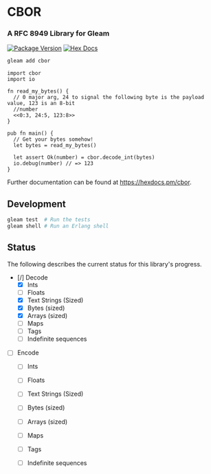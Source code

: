 # CBOR

### A RFC 8949 Library for Gleam

[![Package Version](https://img.shields.io/hexpm/v/cbor)](https://hex.pm/packages/cbor)
[![Hex Docs](https://img.shields.io/badge/hex-docs-ffaff3)](https://hexdocs.pm/cbor/)

```sh
gleam add cbor
```
```gleam
import cbor
import io

fn read_my_bytes() {
  // 0 major arg, 24 to signal the following byte is the payload value, 123 is an 8-bit
  //number
  <<0:3, 24:5, 123:8>>
}

pub fn main() {
  // Get your bytes somehow!
  let bytes = read_my_bytes()

  let assert Ok(number) = cbor.decode_int(bytes)
  io.debug(number) // => 123
}
```

Further documentation can be found at <https://hexdocs.pm/cbor>.

## Development

```sh
gleam test  # Run the tests
gleam shell # Run an Erlang shell
```

## Status

The following describes the current status for this library's progress.


- [/] Decode
  - [x] Ints
  - [ ] Floats
  - [x] Text Strings (Sized)
  - [x] Bytes (sized)
  - [x] Arrays (sized)
  - [ ] Maps
  - [ ] Tags
  - [ ] Indefinite sequences
- [ ] Encode
  - [ ] Ints
  - [ ] Floats
  - [ ] Text Strings (Sized)
  - [ ] Bytes (sized)
  - [ ] Arrays (sized)
  - [ ] Maps
  - [ ] Tags
  - [ ] Indefinite sequences


